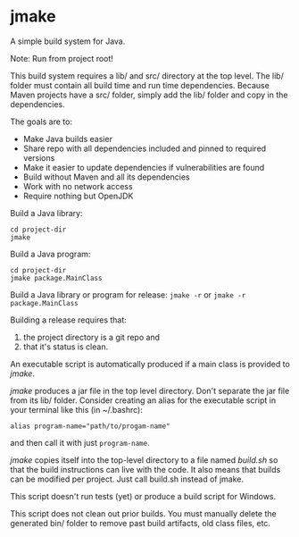 # jmake

A simple build system for Java.

Note: Run from project root!

This build system requires a lib/ and src/ directory at the top level. The 
lib/ folder must contain all build time and run time dependencies. Because
Maven projects have a src/ folder, simply add the lib/ folder and copy in
the dependencies.

The goals are to:
* Make Java builds easier
* Share repo with all dependencies included and pinned to required versions
* Make it easier to update dependencies if vulnerabilities are found
* Build without Maven and all its dependencies
* Work with no network access
* Require nothing but OpenJDK

Build a Java library:
```
cd project-dir
jmake
```

Build a Java program:
```
cd project-dir
jmake package.MainClass
```

Build a Java library or program for release:
`jmake -r`  or `jmake -r package.MainClass`

Building a release requires that:
1. the project directory is a git repo and 
2. that it's status is clean.

An executable script is automatically produced if a
main class is provided to *jmake*.

*jmake* produces a jar file in the top level directory. Don't separate 
the jar file from its lib/ folder. Consider creating an alias for the
executable script in your terminal like this (in ~/.bashrc):

`alias program-name="path/to/progam-name"`

and then call it with just `program-name`.

*jmake* copies itself into the top-level directory to a file named *build.sh* 
so that the build instructions can live with the code. It also means that 
builds can be modified per project. Just call build.sh instead of jmake.

This script doesn't run tests (yet) or produce a build script for Windows.

This script does not clean out prior builds. You must manually delete the
generated bin/ folder to remove past build artifacts, old class files, etc.

